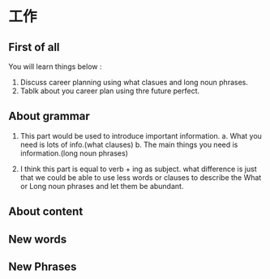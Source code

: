 # 工作

## First of all

You will learn things below :

1. Discuss career planning using what clasues and long noun phrases.  
2. Tablk about you career plan using thre future perfect.

## About grammar

1. This part would be used to introduce important information.
    a. What you need is lots of info.(what clauses)
    b. The main things you need is information.(long noun phrases)

2. I think this part is equal to verb + ing as subject. what difference is just that we could be able to use less words or clauses to describe the What or Long noun phrases and let them be abundant.

## About content

## New words

## New Phrases
